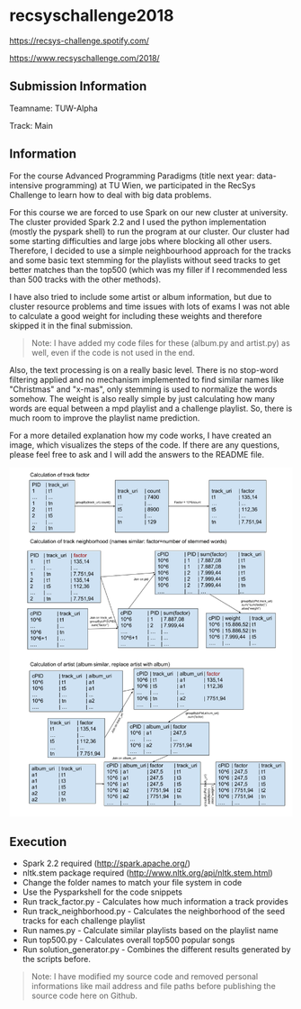 # recsyschallenge2018
https://recsys-challenge.spotify.com/

https://www.recsyschallenge.com/2018/

## Submission Information

Teamname: TUW-Alpha

Track: Main

## Information

For the course Advanced Programming Paradigms (title next year: data-intensive programming) at TU Wien, we participated in the RecSys Challenge to learn how to deal with big data problems. 

For this course we are forced to use Spark on our new cluster at university. The cluster provided Spark 2.2 and I used the python implementation (mostly the pyspark shell) to run the program at our cluster. Our cluster had some starting difficulties and large jobs where blocking all other users. Therefore, I decided to use a simple neighbourhood  approach for the tracks and some basic text stemming for the playlists without seed tracks to get better matches than the top500 (which was my filler if I recommended less than 500 tracks with the other methods). 

I have also tried to include some artist or album information, but due to cluster resource problems and time issues with lots of exams I was not able to calculate a good weight for including these weights and therefore skipped it in the final submission.

> Note: I have added my code files for these (album.py and artist.py) as well, even if the code is not used in the end.

Also, the text processing is on a really basic level. There is no stop-word filtering applied and no mechanism implemented to find similar names like "Christmas" and "x-mas", only stemming is used to normalize the words somehow. The weight is also really simple by just calculating how many words are equal between a mpd playlist and a challenge playlist. So, there is much room to improve the playlist name prediction.

For a more detailed explanation how my code works, I have created an image, which visualizes the steps of the code. If there are any questions, please feel free to ask and I will add the answers to the README file.

![code_vis.png](code_vis.png)

## Execution

* Spark 2.2 required (http://spark.apache.org/)
* nltk.stem package required (http://www.nltk.org/api/nltk.stem.html)
* Change the folder names to match your file system in code
* Use the Pysparkshell for the code snippets
* Run track_factor.py - Calculates how much information a track provides
* Run track_neighborhood.py - Calculates the neighborhood of the seed tracks for each challenge playlist
* Run names.py - Calculate similar playlists based on the playlist name
* Run top500.py - Calculates overall top500 popular songs
* Run solution_generator.py - Combines the different results generated by the scripts before.

> Note: I have modified my source code and removed personal informations like mail address and file paths before publishing the source code here on Github.
